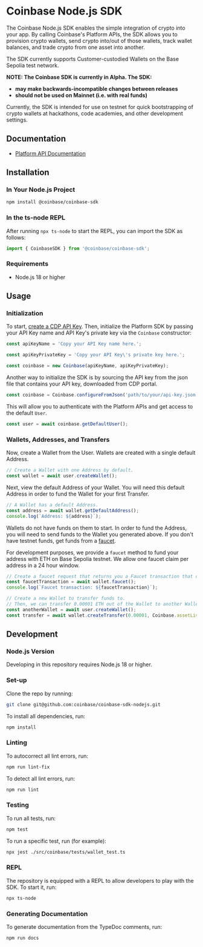 # Coinbase Node.js SDK

The Coinbase Node.js SDK enables the simple integration of crypto into your app.
By calling Coinbase's Platform APIs, the SDK allows you to provision crypto wallets,
send crypto into/out of those wallets, track wallet balances, and trade crypto from
one asset into another.

The SDK currently supports Customer-custodied Wallets on the Base Sepolia test network.

**NOTE: The Coinbase SDK is currently in Alpha. The SDK:**

- **may make backwards-incompatible changes between releases**
- **should not be used on Mainnet (i.e. with real funds)**

Currently, the SDK is intended for use on testnet for quick bootstrapping of crypto wallets at
hackathons, code academies, and other development settings.

## Documentation

- [Platform API Documentation](https://docs.cdp.coinbase.com/platform-apis/docs/welcome)

## Installation

### In Your Node.js Project

```bash
npm install @coinbase/coinbase-sdk
```

### In the ts-node REPL

After running `npx ts-node` to start the REPL, you can import the SDK as follows:

```typescript
import { CoinbaseSDK } from '@coinbase/coinbase-sdk';
```
### Requirements

- Node.js 18 or higher

## Usage

### Initialization

To start, [create a CDP API Key](https://portal.cdp.coinbase.com/access/api). Then, initialize the Platform SDK by passing your API Key name and API Key's private key via the `Coinbase` constructor:

```typescript
const apiKeyName = 'Copy your API Key name here.';

const apiKeyPrivateKey = 'Copy your API Key\'s private key here.';

const coinbase = new Coinbase(apiKeyName, apiKeyPrivateKey);
```

Another way to initialize the SDK is by sourcing the API key from the json file that contains your API key, 
downloaded from CDP portal. 

```typescript
const coinbase = Coinbase.configureFromJson('path/to/your/api-key.json');
```

This will allow you to authenticate with the Platform APIs and get access to the default `User`.

```typescript
const user = await coinbase.getDefaultUser();
```

### Wallets, Addresses, and Transfers

Now, create a Wallet from the User. Wallets are created with a single default Address.

```typescript
// Create a Wallet with one Address by default.
const wallet = await user.createWallet();
```

Next, view the default Address of your Wallet. You will need this default Address in order to fund the Wallet for your first Transfer.

```typescript
// A Wallet has a default Address.
const address = await wallet.getDefaultAddress();
console.log(`Address: ${address}`);
```

Wallets do not have funds on them to start. In order to fund the Address, you will need to send funds to the Wallet you generated above. If you don't have testnet funds, get funds from a [faucet](https://docs.base.org/docs/tools/network-faucets/).

For development purposes, we provide a `faucet` method to fund your address with ETH on Base Sepolia testnet. We allow one faucet claim per address in a 24 hour window.

```typescript
// Create a faucet request that returns you a Faucet transaction that can be used to track the tx hash.
const faucetTransaction = await wallet.faucet();
console.log(`Faucet transaction: ${faucetTransaction}`);
```

```typescript
// Create a new Wallet to transfer funds to.
// Then, we can transfer 0.00001 ETH out of the Wallet to another Wallet.
const anotherWallet = await user.createWallet();
const transfer = await wallet.createTransfer(0.00001, Coinbase.assetList.Eth, anotherWallet);
```

## Development

### Node.js Version

Developing in this repository requires Node.js 18 or higher.

### Set-up

Clone the repo by running:

```bash
git clone git@github.com:coinbase/coinbase-sdk-nodejs.git
```

To install all dependencies, run:

```bash
npm install
```

### Linting

To autocorrect all lint errors, run:

```bash
npm run lint-fix
```

To detect all lint errors, run:

```bash
npm run lint
```

### Testing

To run all tests, run:

```bash
npm test
```

To run a specific test, run (for example):

```bash
npx jest ./src/coinbase/tests/wallet_test.ts
```

### REPL

The repository is equipped with a REPL to allow developers to play with the SDK. To start
it, run:

```bash
npx ts-node
```

### Generating Documentation

To generate documentation from the TypeDoc comments, run:

```bash
npm run docs
```
